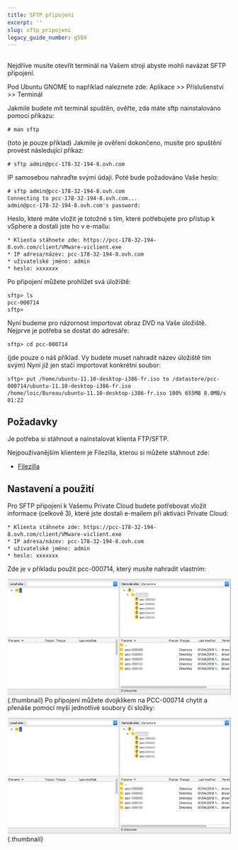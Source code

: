 ```yaml
---
title: SFTP připojení
excerpt: ''
slug: sftp_pripojeni
legacy_guide_number: g589
---
```



## 
Nejdříve musíte otevřít terminál na Vašem stroji abyste mohli navázat SFTP připojení.

Pod Ubuntu GNOME to například naleznete zde:
Aplikace >> Příslušenství >> Terminál

Jakmile budete mít terminál spuštěn, ověřte, zda máte sftp nainstalováno pomocí příkazu:


```
# man sftp
```

(toto je pouze příklad)
Jakmile je ověření dokončeno, musíte pro spuštění provést následující příkaz:


```
# sftp admin@pcc-178-32-194-8.ovh.com
```


IP samosebou nahraďte svými údaji.
Poté bude požadováno Vaše heslo:


```
# sftp admin@pcc-178-32-194-8.ovh.com
Connecting to pcc-178-32-194-8.ovh.com...
admin@pcc-178-32-194-8.ovh.com's password:
```


Heslo, které máte vložit je totožné s tím, které potřebujete pro přístup k vSphere a dostali jste ho v e-mailu:


```
* Klienta stáhnete zde: https://pcc-178-32-194-8.ovh.com/client/VMware-viclient.exe
* IP adresa/název: pcc-178-32-194-8.ovh.com
* uživatelské jméno: admin
* heslo: xxxxxxx
```


Po připojení můžete prohlížet svá úložiště:


```
sftp> ls
pcc-000714
sftp>
```


Nyní budeme pro názornost importovat obraz DVD na Vaše úložiště.
Nejprve je potřeba se dostat do adresáře:


```
sftp> cd pcc-000714
```

 (jde pouze o náš příklad. Vy budete muset nahradit název úložiště tím svým)
Nyní již jen stačí importovat konkrétní soubor:


```
sftp> put /home/ubuntu-11.10-desktop-i386-fr.iso to /datastore/pcc-000714/ubuntu-11.10-desktop-i386-fr.iso
/home/loic/Bureau/ubuntu-11.10-desktop-i386-fr.iso 100% 655MB 8.0MB/s 01:22
```




## Požadavky
Je potřeba si stáhnout a nainstalovat klienta FTP/SFTP.

Nejpoužívanějším klientem je Filezilla, kterou si můžete stáhnout zde:


- [Filezilla](http://downloads.sourceforge.net/filezilla/FileZilla_3.5.2_win32-setup.exe)




## Nastavení a použití
Pro SFTP připojení k Vašemu Private Cloud budete potřebovat vložit informace (celkově 3), které jste dostali e-mailem při aktivaci Private Cloud:


```
* Klienta stáhnete zde: https://pcc-178-32-194-8.ovh.com/client/VMware-viclient.exe
* IP adresa/název: pcc-178-32-194-8.ovh.com
* uživatelské jméno: admin
* heslo: xxxxxxx
```


Zde je v příkladu použit pcc-000714, který musíte nahradit vlastním:

![](images/connection_sftp_filezilla.png){.thumbnail}
Po připojení můžete dvojklikem na PCC-000714 chytit a přenáše pomocí myši jednotlivé soubory či složky:

![](images/connection_sftp_filezilla.png){.thumbnail}


